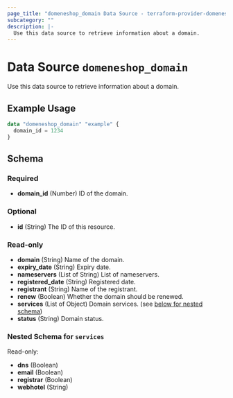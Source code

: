 ```yaml
---
page_title: "domeneshop_domain Data Source - terraform-provider-domeneshop"
subcategory: ""
description: |-
  Use this data source to retrieve information about a domain.
---
```


# Data Source `domeneshop_domain`

Use this data source to retrieve information about a domain.

## Example Usage

```terraform
data "domeneshop_domain" "example" {
  domain_id = 1234
}
```

## Schema

### Required

- **domain_id** (Number) ID of the domain.

### Optional

- **id** (String) The ID of this resource.

### Read-only

- **domain** (String) Name of the domain.
- **expiry_date** (String) Expiry date.
- **nameservers** (List of String) List of nameservers.
- **registered_date** (String) Registered date.
- **registrant** (String) Name of the registrant.
- **renew** (Boolean) Whether the domain should be renewed.
- **services** (List of Object) Domain services. (see [below for nested schema](#nestedatt--services))
- **status** (String) Domain status.

<a id="nestedatt--services"></a>
### Nested Schema for `services`

Read-only:

- **dns** (Boolean)
- **email** (Boolean)
- **registrar** (Boolean)
- **webhotel** (String)


